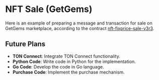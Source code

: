 # NFT Sale (GetGems)

Here is an example of preparing a message and transaction for sale on GetGems marketplace, according to the contract [nft-fixprice-sale-v3r3](https://github.com/getgems-io/nft-contracts/blob/main/packages/contracts/sources/nft-fixprice-sale-v3r3.fc).

## Future Plans

- **TON Connect**: Integrate TON Connect functionality.
- **Python Code**: Write code in Python for the implementation.
- **Go Code**: Develop the code in Go language.
- **Purchase Code**: Implement the purchase mechanism.
